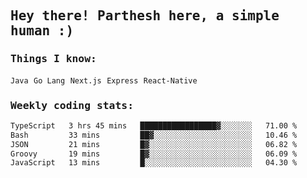 <samp>
    <h2>Hey there! Parthesh here, a simple human :)</h2>
    <h3>Things I know: </h3>
    <code>Java</code> <code>Go Lang</code> <code>Next.js</code> <code>Express</code> <code>React-Native</code>
    <h3>Weekly coding stats:</h3>
<!--START_SECTION:waka-->

```txt
TypeScript   3 hrs 45 mins   █████████████████▓░░░░░░░   71.00 %
Bash         33 mins         ██▓░░░░░░░░░░░░░░░░░░░░░░   10.46 %
JSON         21 mins         █▓░░░░░░░░░░░░░░░░░░░░░░░   06.82 %
Groovy       19 mins         █▓░░░░░░░░░░░░░░░░░░░░░░░   06.09 %
JavaScript   13 mins         █░░░░░░░░░░░░░░░░░░░░░░░░   04.30 %
```

<!--END_SECTION:waka-->
</samp>
